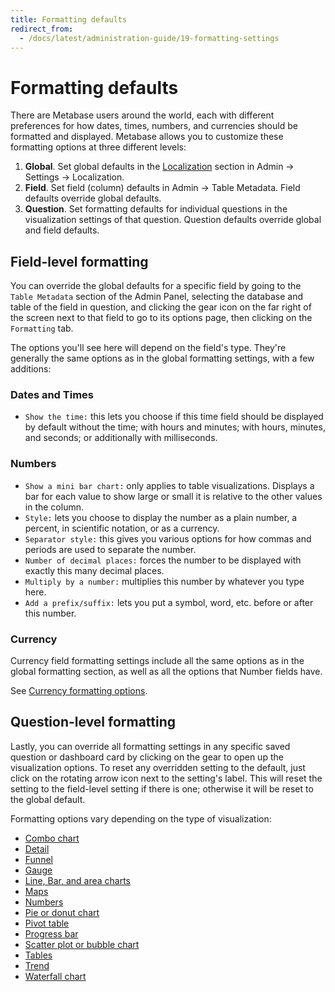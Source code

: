 ```yaml
---
title: Formatting defaults
redirect_from:
  - /docs/latest/administration-guide/19-formatting-settings
---
```


# Formatting defaults

There are Metabase users around the world, each with different preferences for how dates, times, numbers, and currencies should be formatted and displayed. Metabase allows you to customize these formatting options at three different levels:

1. **Global**. Set global defaults in the [Localization](../configuring-metabase/localization.md) section in Admin -> Settings -> Localization.
2. **Field**. Set field (column) defaults in Admin -> Table Metadata. Field defaults override global defaults.
3. **Question**. Set formatting defaults for individual questions in the visualization settings of that question. Question defaults override global and field defaults.

## Field-level formatting

You can override the global defaults for a specific field by going to the `Table Metadata` section of the Admin Panel, selecting the database and table of the field in question, and clicking the gear icon on the far right of the screen next to that field to go to its options page, then clicking on the `Formatting` tab.

The options you'll see here will depend on the field's type. They're generally the same options as in the global formatting settings, with a few additions:

### Dates and Times

- `Show the time:` this lets you choose if this time field should be displayed by default without the time; with hours and minutes; with hours, minutes, and seconds; or additionally with milliseconds.

### Numbers

- `Show a mini bar chart:` only applies to table visualizations. Displays a bar for each value to show large or small it is relative to the other values in the column.
- `Style:` lets you choose to display the number as a plain number, a percent, in scientific notation, or as a currency.
- `Separator style:` this gives you various options for how commas and periods are used to separate the number.
- `Number of decimal places:` forces the number to be displayed with exactly this many decimal places.
- `Multiply by a number:` multiplies this number by whatever you type here.
- `Add a prefix/suffix:` lets you put a symbol, word, etc. before or after this number.

### Currency

Currency field formatting settings include all the same options as in the global formatting section, as well as all the options that Number fields have.

See [Currency formatting options](../questions/sharing/visualizations/table.md#currency-formatting-options).

## Question-level formatting

Lastly, you can override all formatting settings in any specific saved question or dashboard card by clicking on the gear to open up the visualization options. To reset any overridden setting to the default, just click on the rotating arrow icon next to the setting's label. This will reset the setting to the field-level setting if there is one; otherwise it will be reset to the global default.

Formatting options vary depending on the type of visualization:

- [Combo chart](../questions/sharing/visualizations/combo-chart.md)
- [Detail](../questions/sharing/visualizations/detail.md)
- [Funnel](../questions/sharing/visualizations/funnel.md)
- [Gauge](../questions/sharing/visualizations/gauge.md)
- [Line, Bar, and area charts](../questions/sharing/visualizations/line-bar-and-area-charts.md)
- [Maps](../questions/sharing/visualizations/map.md)
- [Numbers](../questions/sharing/visualizations/numbers.md)
- [Pie or donut chart](../questions/sharing/visualizations/pie-or-donut-chart.md)
- [Pivot table](../questions/sharing/visualizations/pivot-table.md)
- [Progress bar](../questions/sharing/visualizations/progress-bar.md)
- [Scatter plot or bubble chart](../questions/sharing/visualizations/scatterplot-or-bubble-chart.md)
- [Tables](../questions/sharing/visualizations/table.md)
- [Trend](../questions/sharing/visualizations/trend.md)
- [Waterfall chart](../questions/sharing/visualizations/waterfall-chart.md)
